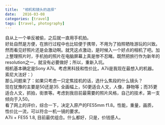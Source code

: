 ```yaml
---
title:  "相机和镜头的选择"
date:   2016-03-08 
categories: [travel]
tags: [travel, photography]
---
```

自从上一个单反被偷，之后就一直用手机拍。  
好处自然是方便，在旅行过程中也比较便于携带，不用为了拍照牺牲游玩的兴致。  
然而看见好照片还是会激动啊。就凭这点激动，是时候入一个好点的相机了吧。加上整理照片时，手机拍的照片在电脑屏幕上真是惨不忍睹。既然把旅行作为新年的resolution之一，就没有必要做好；所以，重新入坑。  
相机基本确定是Sony A7ii。考虑黑科技和性价比，A7ii是我现在最想入的机器。索尼大法好：）  
那么问题来了：如果只考虑一只定焦挂机的话，选什么焦段的什么镜头？  
现在犹豫的主要是50还是35. 全画幅上，50更适合人文，人像，静物等；而35更适合人文，抓拍，街景等。考虑到我目前最需要的照片风格，自己的技术，第一支倾向于入50。  
看了网上的评价，综合一下，决定入原产的FE55mm f1.8。性能，重量，画质，性价比一流，可以符合一机一镜的要求。  
A7ii + FE55 1.8, 目前最优组合。什么都好，只是，价钱感人。  
